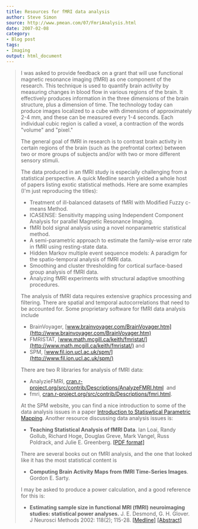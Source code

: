 ```yaml
---
title: Resources for fMRI data analysis
author: Steve Simon
source: http://www.pmean.com/07/FmriAnalysis.html
date: 2007-02-08
category:
- Blog post
tags:
- Imaging 
output: html_document
---
```

> I was asked to provide feedback on a grant that will use functional
> magnetic resonance imaging (fMRI) as one component of the research.
> This technique is used to quantify brain activity by measuring changes
> in blood flow in various regions of the brain. It effectively produces
> information in the three dimensions of the brain structure, plus a
> dimension of time. The technology today can produce images localized
> to a cube with dimensions of approximately 2-4 mm, and these can be
> measured every 1-4 seconds. Each individual cubic region is called a
> voxel, a contraction of the words \"volume\" and \"pixel.\"
>
> The general goal of fMRI in research is to contrast brain activity in
> certain regions of the brain (such as the prefrontal cortex) between
> two or more groups of subjects and/or with two or more different
> sensory stimuli.
>
> The data produced in an fMRI study is especially challenging from a
> statistical perspective. A quick Medline search yielded a whole host
> of papers listing exotic statistical methods. Here are some examples
> (I\'m just reproducing the titles):
>
> -   Treatment of ill-balanced datasets of fMRI with Modified Fuzzy
>     c-means Method.
> -   ICASENSE: Sensitivity mapping using Independent Component Analysis
>     for parallel Magnetic Resonance Imaging.
> -   fMRI bold signal analysis using a novel nonparametric statistical
>     method.
> -   A semi-parametric approach to estimate the family-wise error rate
>     in fMRI using resting-state data.
> -   Hidden Markov multiple event sequence models: A paradigm for the
>     spatio-temporal analysis of fMRI data.
> -   Smoothing and cluster thresholding for cortical surface-based
>     group analysis of fMRI data.
> -   Analyzing fMRI experiments with structural adaptive smoothing
>     procedures.
>
> The analysis of fMRI data requires extensive graphics processing and
> filtering. There are spatial and temporal autocorrelations that need
> to be accounted for. Some proprietary software for fMRI data analysis
> include
>
> -   BrainVoyager,
>     [www.brainvoyager.com/BrainVoyager.htm](http://www.brainvoyager.com/BrainVoyager.htm)
> -   FMRISTAT,
>     [www.math.mcgill.ca/keith/fmristat/](http://www.math.mcgill.ca/keith/fmristat/)
>     and
> -   SPM,
>     [www.fil.ion.ucl.ac.uk/spm/](http://www.fil.ion.ucl.ac.uk/spm/)
>
> There are two R libraries for analysis of fMRI data:
>
> -   AnalyzieFMRI,
>     [cran.r-project.org/src/contrib/Descriptions/AnalyzeFMRI.html](http://cran.r-project.org/src/contrib/Descriptions/AnalyzeFMRI.html) 
>     and
> -   fmri,
>     [cran.r-project.org/src/contrib/Descriptions/fmri.html](http://cran.r-project.org/src/contrib/Descriptions/fmri.html).
>
> At the SPM website, you can find a nice introduction to some of the
> data analysis issues in a paper [Introduction to Statiswtical
> Parametric Mapping](http://www.fil.ion.ucl.ac.uk/spm/doc/intro/).
> Another resource discussing data analysis issues is:
>
> -   **Teaching Statistical Analysis of fMRI Data**. Ian Loai, Randy
>     Gollub, Richard Hoge, Douglas Greve, Mark Vangel, Russ Poldrack,
>     and Julie E. Greenberg. [\[PDF
>     format\]](http://www.vanth.org/docs/Lai_Gollub_Greenberg_ASEE03.pdf)
>
> There are several books out on fMRI analysis, and the one that looked
> like it has the most statistical content is
>
> -   **Computing Brain Activity Maps from fMRI Time-Series Images**.
>     Gordon E. Sarty.
>
> I may be asked to produce a power calculation, and a good reference
> for this is:
>
> -   **Estimating sample size in functional MRI (fMRI) neuroimaging
>     studies: statistical power analyses.** J. E. Desmond, G. H.
>     Glover. J Neurosci Methods 2002: 118(2); 115-28.
>     [\[Medline\]](http://www.ncbi.nlm.nih.gov/entrez/query.fcgi?cmd=Retrieve&db=PubMed&list_uids=12204303&dopt=Abstract)
>     [\[Abstract\]](http://www.sciencedirect.com/science?_ob=ArticleURL&_udi=B6T04-460DN2T-3&_user=4010150&_coverDate=08%2F30%2F2002&_rdoc=1&_fmt=&_orig=search&_sort=d&view=c&_acct=C000062051&_version=1&_urlVersion=0&_userid=4010150&md5=26fc26c64c63a698675a94b8d03aee51)
